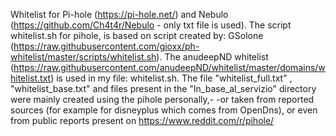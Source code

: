 Whitelist for Pi-hole (https://pi-hole.net/) and Nebulo (https://github.com/Ch4t4r/Nebulo - only txt file is used).
The script whitelist.sh for pihole, is based on script created by: GSolone (https://raw.githubusercontent.com/gioxx/ph-whitelist/master/scripts/whitelist.sh).
The anudeepND whitelist (https://raw.githubusercontent.com/anudeepND/whitelist/master/domains/whitelist.txt) is used in my file: whitelist.sh.
The file "whitelist_full.txt" , "whitelist_base.txt" and files present in the "In_base_al_servizio" directory were mainly created using the pihole personally,- 
-or taken from reported sources (for example for disneyplus which comes from OpenDns), or even from public reports present on https://www.reddit.com/r/pihole/
